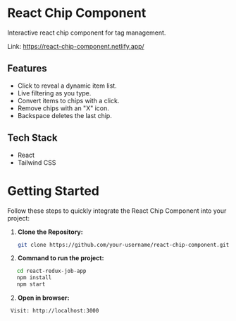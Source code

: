 # React Chip Component

Interactive react chip component for tag management.

Link: https://react-chip-component.netlify.app/

## Features

- Click to reveal a dynamic item list.
- Live filtering as you type.
- Convert items to chips with a click.
- Remove chips with an "X" icon.
- Backspace deletes the last chip.

## Tech Stack

- React
- Tailwind CSS

# Getting Started

Follow these steps to quickly integrate the React Chip Component into your project:

1. **Clone the Repository:**

   ```bash
   git clone https://github.com/your-username/react-chip-component.git

   ```

2. **Command to run the project:**

```bash
   cd react-redux-job-app
   npm install
   npm start
```

2. **Open in browser:**

```bash
 Visit: http://localhost:3000
```

